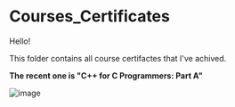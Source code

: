 # Courses_Certificates
Hello!

This folder contains all course certifactes that I've achived.

**The recent one is "C++ for C Programmers: Part A"**

![image](https://user-images.githubusercontent.com/72278818/130332408-89939fa1-43d5-41c0-883e-20a0843bfa46.png)

